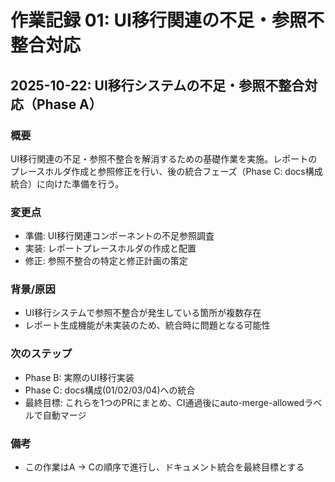 # 作業記録 01: UI移行関連の不足・参照不整合対応

## 2025-10-22: UI移行システムの不足・参照不整合対応（Phase A）

### 概要
UI移行関連の不足・参照不整合を解消するための基礎作業を実施。レポートのプレースホルダ作成と参照修正を行い、後の統合フェーズ（Phase C: docs構成統合）に向けた準備を行う。

### 変更点
- 準備: UI移行関連コンポーネントの不足参照調査
- 実装: レポートプレースホルダの作成と配置
- 修正: 参照不整合の特定と修正計画の策定

### 背景/原因
- UI移行システムで参照不整合が発生している箇所が複数存在
- レポート生成機能が未実装のため、統合時に問題となる可能性

### 次のステップ
- Phase B: 実際のUI移行実装
- Phase C: docs構成(01/02/03/04)への統合
- 最終目標: これらを1つのPRにまとめ、CI通過後にauto-merge-allowedラベルで自動マージ

### 備考
- この作業はA → Cの順序で進行し、ドキュメント統合を最終目標とする
